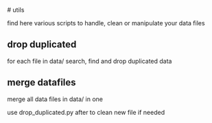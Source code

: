 # utils

find here various scripts to handle, clean or manipulate your data files

## drop duplicated
for each file in data/ search, find and drop duplicated data

## merge datafiles
merge all data files in data/ in one<p>
use drop_duplicated.py after to clean new file if needed

